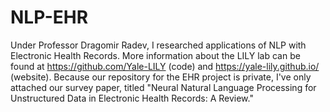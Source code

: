 # NLP-EHR

Under Professor Dragomir Radev, I researched applications of NLP with Electronic Health Records. More information about the LILY lab can be found at https://github.com/Yale-LILY (code) and https://yale-lily.github.io/ (website). Because our repository for the EHR project is private, I've only attached our survey paper, titled "Neural Natural Language Processing for Unstructured Data in Electronic Health Records: A Review."
